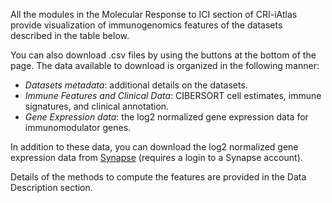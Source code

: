 All the modules in the Molecular Response to ICI section of CRI-iAtlas provide visualization of immunogenomics features of the datasets described in the table below.

You can also download .csv files by using the buttons at the bottom of the page. The data available to download is organized in the following manner:

- *Datasets metadata*: additional details on the datasets.
- *Immune Features and Clinical Data*: CIBERSORT cell estimates, immune signatures, and clinical annotation.
- *Gene Expression data*:  the log2 normalized gene expression data for immunomodulator genes.

In addition to these data, you can download the log2 normalized gene expression data from  <a href="https://www.synapse.org/#!Synapse:syn21123500">Synapse</a> (requires a login to a Synapse account).

Details of the methods to compute the features are provided in the Data Description section.







